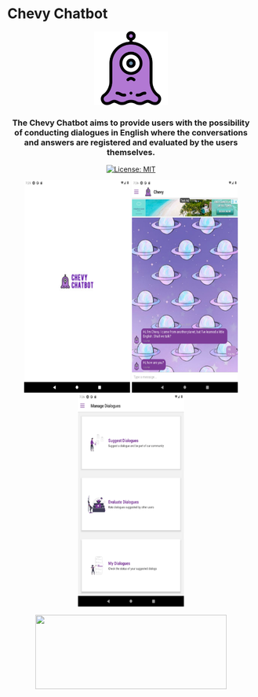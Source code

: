 # Chevy Chatbot

<p align="center">
  <img src="assets\icon.png" height="150" width="150" alt="logo" />
</p>

<h3 align="center">
  The Chevy Chatbot aims to provide users with the possibility of conducting dialogues in English where the conversations and answers are registered and evaluated by the users themselves.
</h3>

<div align="center">

[![License: MIT](https://img.shields.io/badge/License-MIT-green.svg)](https://opensource.org/licenses/MIT)

</div>

<p align="center">
  <img alt="main" src=".github/images/spash.png" height="432" width="216">
  <img alt="ls" src=".github/images/chat.png" height="432" width="216" >
  <img alt="l1" src=".github/images/manager_dialogs.png"height="432" width="216">
</p>
<p align="center">
  <a href="https://play.google.com/store/apps/details?id=com.knowledge.chevy"><img height="151" width="390" src="https://play.google.com/intl/en_us/badges/static/images/badges/en_badge_web_generic.png"></img></a>
</p>
